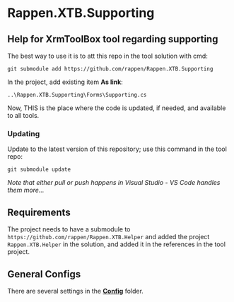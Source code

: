 # Rappen.XTB.Supporting
## Help for XrmToolBox tool regarding supporting

The best way to use it is to att this repo in the tool solution with cmd:
```
git submodule add https://github.com/rappen/Rappen.XTB.Supporting
```

In the project, add existing item **As link**:
```
..\Rappen.XTB.Supporting\Forms\Supporting.cs
```

Now, THIS is the place where the code is updated, if needed, and available to all tools.

### Updating

Update to the latest version of this repository; use this command in the tool repo:
```
git submodule update
```
*Note that either pull or push happens in Visual Studio - VS Code handles them more...*

## Requirements

The project needs to have a submodule to `https://github.com/rappen/Rappen.XTB.Helper` and added the project `Rappen.XTB.Helper` in the solution, and added it in the references in the tool project.

## General Configs
There are several settings in the **[Config](Config)** folder.
